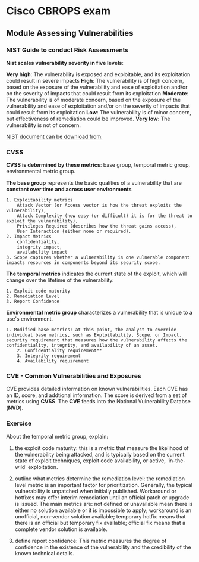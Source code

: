 # Cisco CBROPS exam

## Module Assessing Vulnerabilities

### NIST Guide to conduct Risk Assessments

**Nist scales vulnerability severity in five levels**:

**Very high**: The vulnerability is exposed and exploitable, and its exploitation could result in severe impacts
**High**: The vulnerability is of high concern, based on the exposure of the vulnerability and ease of exploitation and/or on the severity of impacts that could result from its exploitation
**Moderate**: The vulnerability is of moderate concern, based on the exposure of the vulnerability and ease of exploitation and/or on the severity of impacts that could result from its exploitation
**Low**: The vulnerability is of minor concern, but effectiveness of remediation could be improved.
**Very low**: The vulnerability is not of concern.

[NIST document can be download from:](https://nvlpubs.nist.gov/nistpubs/Legacy/SP/nistspecialpublication800-30r1.pdf)

### CVSS

**CVSS is determined by these metrics**: base group, temporal metric group, environmental metric group.

**The base group** represents the basic qualities of a vulnerability that are **constant over time and across user environments**

    1. Exploitability metrics
        Attack Vector (or Access vector is how the threat exploits the vulnerability), 
        Attack Complexity (how easy (or difficult) it is for the threat to exploit the vulnerability),
        Privileges Required (describes how the threat gains access), 
        User Interaction (either none or required).
    2. Impact Metrics 
        confidentiality, 
        integrity impact, 
        availability impact
    3. Scope captures whether a vulnerability is one vulnerable component impacts resources in components beyond its security scope.

**The temporal metrics** indicates the current state of the exploit, which will change over the lifetime of the vulnerability.
    
    1. Exploit code maturity
    2. Remediation Level
    3. Report Confidence


**Environmental metric group** characterizes a vulnerability that is unique to a use's environment.

    1. Modified base metrics: at this point, the analyst to override individual base metrics, such as Exploitability, Scope, or Impact. security requirement that measures how the vulnerability affects the confidentiality, integrity, and availability of an asset.
        2. Confidentiality requirement**
        3. Integrity requirement
        4. Availability requirement 


### CVE - Common Vulnerabilities and Exposures

CVE provides detailed information on known vulnerabilities. Each CVE has an ID, score, and addtional information. The score is derived from a set of metrics using **CVSS**. The **CVE** feeds into the National Vulnerability Databse (**NVD**).

### Exercise

About the temporal metric group, explain:

1. the exploit code maturity: this is a metric that measure the likelihood of the vulnerability being attacked, and is typically based on the current state of exploit techniques, exploit code availability, or active, 'in-the-wild' exploitation.

2. outline what metrics determine the remediation level: the remediation level metric is an important factor for prioritization. Generally, the typical vulnerability is unpatched when initially published. Workaround or hotfixes may offer interim remediation until an official patch or upgrade is issued. The main metrics are: not defined or unavailable mean there is either no solution available or it is impossible to apply; workaround is an unofficial, non-vendor solution available; temporary hotfix means that there is an official but temporary fix available; official fix means that a complete vendor solution is available.

3. define report confidence: This metric measures the degree of confidence in the existence of the vulnerability and the credibility of the known technical details.